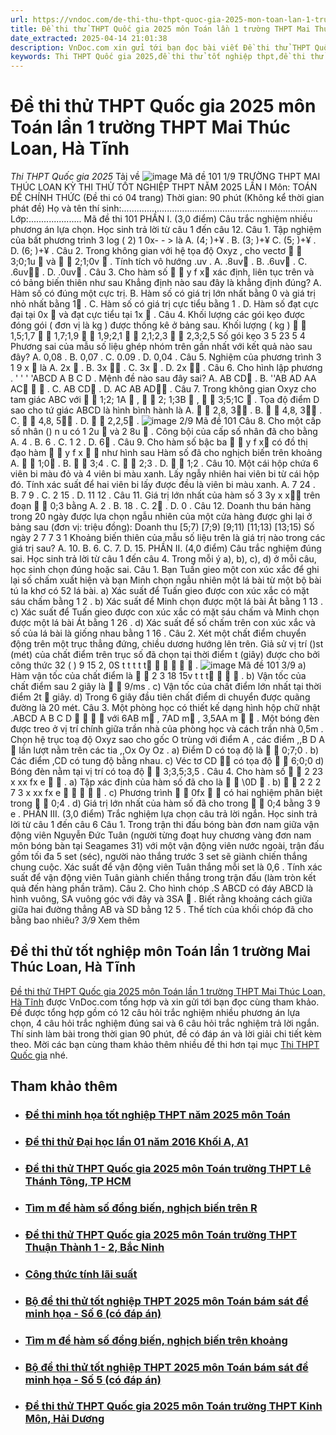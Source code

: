 ```yaml
---
url: https://vndoc.com/de-thi-thu-thpt-quoc-gia-2025-mon-toan-lan-1-truong-thpt-mai-thuc-loan-ha-tinh-335236
title: Đề thi thử THPT Quốc gia 2025 môn Toán lần 1 trường THPT Mai Thúc Loan, Hà Tĩnh - Thi THPT Quốc gia 2025 - VnDoc.com
date_extracted: 2025-04-14 21:01:38
description: VnDoc.com xin gửi tới bạn đọc bài viết Đề thi thử THPT Quốc gia 2025 môn Toán lần 1 trường THPT Mai Thúc Loan, Hà Tĩnh để bạn đọc cùng tham khảo nhé.
keywords: Thi THPT Quốc gia 2025,đề thi thử tốt nghiệp thpt,đề thi thử thpt môn toán,toán lớp 12,đề thi thử tốt nghiệp môn toán,đề thi thử tốt nghiệp thpt môn toán,Đề thi thử THPT Quốc gia năm 2025 môn toán,Đề thi thử THPT Quốc gia năm 2025,Đề thi thử THPT Quốc gia môn toán,Đề thi thử THPT Quốc gia 2025 môn Toán trường THPT Mai Thúc Loan Hà Tĩnh,Đề thi thử tốt nghiệp môn Toán trường Mai Thúc Loan Hà Tĩnh
---
```


# Đề thi thử THPT Quốc gia 2025 môn Toán lần 1 trường THPT Mai Thúc Loan, Hà Tĩnh
 _Thi THPT Quốc gia 2025_
Tải về
![image](https://i.vdoc.vn/data/pdf/2025/01/21/de-thi-thu-thpt-quoc-gia-2025-mon-toan-lan-1-truong-thpt-mai-thuc-loan-ha-tinh/bg1.png)
Mã đề 101 1/9 
TRƯỜNG THPT MAI THÚC LOAN
KỲ THI THỬ TỐT NGHIỆP THPT NĂM 2025 LẦN I
Môn: TOÁN
ĐỀ CHÍNH THỨC
\(Đề thi có 04 trang\)
Thời gian: 90 phút \(Không kể thời gian phát đề\)
Họ và tên thí sinh:.............................................................................. Lớp:.....................
Mã đề thi
101
PHẦN I. \(3,0 điểm\) Câu trắc nghiệm nhiều phương án lựa chọn. Học sinh trả lời từ câu 1 đến câu 12.
Câu 1. Tập nghiệm của bất phương trình
3
log \( 2\) 1 0x- - >
là
A.
\(4; \)+¥
. B. 
\(3; \)+¥
C.
\(5; \)+¥
. D. 
\(6; \)+¥
.
Câu 2. Trong không gian với hệ tọa độ 
Oxyz
, cho vectơ
 
3;0;1u 
và
 
2;1;0v 
. Tính tích vô hướng
.uv
.
A.
.8uv
.  B. 
.6uv
.
C. 
.6uv
. D. 
.0uv
.
Câu 3. Cho hàm số 
 
y f x
xác định, liên tục trên và có bảng biến thiên như sau
Khẳng định nào sau đây là khẳng định đúng? 
A. Hàm số có đúng một cực trị. 
B. Hàm số có giá trị lớn nhất bằng 
0
và giá trị nhỏ nhất bằng 
1
.
C. Hàm số có giá trị cực tiểu bằng 
1
.
D. Hàm số đạt cực đại tại
0x 
và đạt cực tiểu tại
1x 
.
Câu 4. Khối lượng các gói kẹo được đóng gói \( đơn vị là 
kg
\) được thống kê ở bảng sau. 
Khối lượng
\(
kg
\)


1,5;1,7


1,7;1,9


1,9;2,1


2,1;2,3


2,3;2,5
Số gói kẹo
3
5
23
5
4
Phương sai của mẫu số liệu ghép nhóm trên gần nhất với kết quả nào sau đây?
A.
0,08
.  B. 
0,07
.  C. 
0.09
. D. 
0,04
.
Câu 5. Nghiệm của phương trình
3
1
9
x

là
A.
2x 
. B. 
3x 
. C. 
3x 
. D. 
2x 
.
Câu 6. Cho hình lập phương 
. ' ' ' 'ABCD A B C D
. Mệnh đề nào sau đây sai? 
A.
AB CD
.  B. 
''AB AD AA AC  
.  C. 
AB CD
.  D. 
AC AB AD
.
Câu 7\. Trong không gian 
Oxyz
cho tam giác
ABC
với 
 
1;2; 1A 
,
 
2; 1;3B 
,
 
3;5;1C 
. Tọa độ điểm 
D
sao cho tứ giác
ABCD
là hình bình hành là
A.
 
2,8, 3
. B. 
 
4,8, 3
. C. 
 
4,8, 5
. D.
 
2,2,5
.
![image](https://i.vdoc.vn/data/pdf/2025/01/21/de-thi-thu-thpt-quoc-gia-2025-mon-toan-lan-1-truong-thpt-mai-thuc-loan-ha-tinh/bg2.png)
2/9  Mã đề 101
Câu 8. Cho một cấp số nhân 
\(\)
n
u
có
1
2u 
và
2
8u 
. Công bội của cấp số nhân đã cho bằng
A.
4
. B. 
6
. C. 
1
2
. D. 
6
.
Câu 9. Cho hàm số bậc ba
 
y f x
có đồ thị đạo hàm
 
y f x


như hình sau
Hàm số đã cho nghịch biến trên khoảng
A.
 
1;0
. B. 
 
3;4
. C. 
 
2;3
. D. 
 
1;2
.
Câu 10\. Một cái hộp chứa 6 viên bi màu đỏ và 4 viên bi màu xanh. Lấy ngẫy nhiên hai viên bi từ cái hộp đó. 
Tính xác suất để hai viên bi lấy được đều là viên bi màu xanh.
A.
7
24
. B. 
7
9
. C. 
2
15
. D. 
11
12
.
Câu 11. Giá trị lớn nhất của hàm số
3
3y x x
trên đoạn
 
0;3
bằng
A.
2
. B. 
18
. C. 
2
. D. 
0
.
Câu 12\. Doanh thu bán hàng trong 20 ngày được lựa chọn ngẫu nhiên của một cửa hàng được ghi lại ở bảng
sau \(đơn vị: triệu đồng\):
Doanh thu
\[5;7\)
\[7;9\)
\[9;11\)
\[11;13\)
\[13;15\)
Số ngày
2
7
7
3
1
Khoảng biến thiên của mẫu số liệu trên là giá trị nào trong các giá trị sau?
A. 10. B. 6. C. 7. D. 15\. 
PHẦN II. \(4,0 điểm\) Câu trắc nghiệm đúng sai. Học sinh trả lời từ câu 1 đến câu 4. Trong mỗi ý a\), b\), c\), d\)
ở mỗi câu, học sinh chọn đúng hoặc sai.
Câu 1. Bạn Tuấn gieo một con xúc xắc để ghi lại số chấm xuất hiện và bạn Minh chọn ngẫu nhiên một lá bài từ
một bộ bài tú la khơ có 52 lá bài.
a\) Xác suất để Tuấn gieo được con xúc xắc có mặt sáu chấm bằng 
1
2
.
b\) Xác suất để Minh chọn được một lá bài Át bằng 
1
13
.
c\) Xác suất để Tuấn gieo được con xúc xắc có mặt sáu chấm và Minh chọn được một lá bài Át bằng 
1
26
.
d\) Xác suất để số chấm trên con xúc xắc và số của lá bài là giống nhau bằng 
1
16
.
Câu 2\. Xét một chất điểm chuyển động trên một trục thẳng đứng, chiều dương hướng lên trên. Giả sử vị trí 
\(\)st
\(mét\) của  chất  điểm  trên trục  số đã  chọn  tại thời điểm  t  \(giây\)  được  cho  bởi công  thức 
32
\( \) 9 15 2, 0S t t t t t     
.
![image](https://i.vdoc.vn/data/pdf/2025/01/21/de-thi-thu-thpt-quoc-gia-2025-mon-toan-lan-1-truong-thpt-mai-thuc-loan-ha-tinh/bg3.png)
Mã đề 101 3/9 
a\) Hàm vận tốc của chất điểm là 
 
2
3 18 15v t t t   
.
b\) Vận tốc của chất điểm sau 
2
giây là
 
9/ms
.
c\) Vận tốc của chất điểm lớn nhất tại thời điểm 
2t 
giây.
d\) Trong 6 giây đầu tiên chất điểm di chuyển được quãng đường là 
20
mét.
Câu 3. Một phòng học có thiết kế dạng hình  hộp chữ nhật
.ABCD A B C D
   
với
6AB m
,
7AD m
,
3,5AA m


. Một bóng đèn được treo ở vị trí chính giữa trần nhà của phòng học và cách trần nhà
0,5m
. Chọn
hệ trục toạ độ
Oxyz
sao cho gốc 
O
trùng với điểm 
A
, các điểm
,,B D A

lần lượt nằm trên các tia 
,,Ox Oy Oz
.
a\) Điểm
D
có toạ độ là
 
0;7;0
.
b\) Các điểm
,CD
có tung độ bằng nhau.
c\) Véc tơ 
CD

có tọa độ
 
6;0;0
d\) Bóng đèn nằm tại vị trí có toạ độ 
 
3;3,5;3,5
.
Câu 4. Cho hàm số 
 
2
23
x
xx
fx
e


.
a\) Tập xác định của hàm số đã cho là 
 
\0D 
.
b\)
 
2
2
2 7 3
x
xx
fx
e
  


.
c\) Phương trình 
 
0fx


có hai nghiệm phân biệt trong
 
0;4
.
d\) Giá trị lớn nhất của hàm số đã cho trong 
 
0;4
bằng 
3
9
e
.
PHẦN III. \(3,0 điểm\) Trắc nghiệm lựa chọn câu trả lời ngắn. Học sinh trả lời từ câu 1 đến câu 6
Câu 1\. Trong trận thi đấu bóng  bàn đơn  nam giữa vận động viên Nguyễn Đức Tuân \(người từng đoạt huy 
chương vàng đơn nam môn bóng bàn tại Seagames 31\) với một vận động viên nước ngoài, trận đấu gồm tối đa 
5 set \(séc\), người nào thắng trước 3 set sẽ giành chiến thắng chung cuộc. Xác suất để vận động viên Tuân thắng 
mỗi set là
0,6
. Tính xác suất để vận động viên Tuân giành chiến thắng trong trận đấu \(làm tròn kết quả đến 
hàng phần trăm\).
Câu 2. Cho hình chóp 
.S ABCD
có đáy
ABCD
là hình vuông,
SA
vuông góc với đây và 
3SA 
. Biết rằng
khoảng cách giữa giữa hai đường thẳng
AB
và
SD
bằng 
12
5
. Thể tích của khối chóp đã cho bằng bao nhiêu?
_3/9_ Xem thêm
## Đề thi thử tốt nghiệp môn Toán lần 1 trường Mai Thúc Loan, Hà Tĩnh
[Đề thi thử THPT Quốc gia 2025 môn Toán lần 1 trường THPT Mai Thúc Loan, Hà Tĩnh](<https://vndoc.com/de-thi-thu-thpt-quoc-gia-2025-mon-toan-lan-1-truong-thpt-mai-thuc-loan-ha-tinh-335236>) được VnDoc.com tổng hợp và xin gửi tới bạn đọc cùng tham khảo. Đề được tổng hợp gồm có 12 câu hỏi trắc nghiệm nhiều phương án lựa chọn, 4 câu hỏi trắc nghiệm đúng sai và 6 câu hỏi trắc nghiệm trả lời ngắn. Thí sinh làm bài trong thời gian 90 phút, đề có đáp án và lời giải chi tiết kèm theo. Mời các bạn cùng tham khảo thêm nhiều đề thi hơn tại mục [Thi THPT Quốc gia](<https://vndoc.com/thi-thpt-quoc-gia>) nhé.
## Tham khảo thêm
  * ### [Đề thi minh họa tốt nghiệp THPT năm 2025 môn Toán](</de-thi-minh-hoa-tot-nghiep-thpt-nam-2025-mon-toan-339835> "Đề thi minh họa tốt nghiệp THPT năm 2025 môn Toán ")
  * ### [Đề thi thử Đại học lần 01 năm 2016 Khối A, A1](</de-thi-thu-dai-hoc-lan-01-nam-2015-khoi-a-a1-84483> "Đề thi thử Đại học lần 01 năm 2016 Khối A, A1")
  * ### [Đề thi thử THPT Quốc gia 2025 môn Toán trường THPT Lê Thánh Tông, TP HCM](</de-thi-thu-thpt-quoc-gia-2025-mon-toan-truong-thpt-le-thanh-tong-tphcm-334595> "Đề thi thử THPT Quốc gia 2025 môn Toán trường THPT Lê Thánh Tông, TP HCM")
  * ### [Tìm m để hàm số đồng biến, nghịch biến trên R](</tim-m-de-ham-so-dong-bien-nghich-bien-tren-r-205707> "Tìm m để hàm số đồng biến, nghịch biến trên R")
  * ### [Đề thi thử THPT Quốc gia 2025 môn Toán trường THPT Thuận Thành 1 - 2, Bắc Ninh](</de-thi-thu-thpt-quoc-gia-2025-mon-toan-truong-thpt-thuan-thanh-1-2-bac-ninh-334590> "Đề thi thử THPT Quốc gia 2025 môn Toán trường THPT Thuận Thành 1 - 2, Bắc Ninh")
  * ### [Công thức tính lãi suất](</cong-thuc-tinh-lai-suat-206515> "Công thức tính lãi suất")
  * ### [Bộ đề thi thử tốt nghiệp THPT 2025 môn Toán bám sát đề minh họa - Số 6 \(có đáp án\)](</bo-de-thi-thu-tot-nghiep-thpt-2025-mon-toan-bam-sat-de-minh-hoa-so-6-co-dap-an-338283> "Bộ đề thi thử tốt nghiệp THPT 2025 môn Toán bám sát đề minh họa - Số 6 \(có đáp án\)")
  * ### [Tìm m để hàm số đồng biến, nghịch biến trên khoảng](</tim-m-de-ham-so-dong-bien-nghich-bien-tren-khoang-205717> "Tìm m để hàm số đồng biến, nghịch biến trên khoảng")
  * ### [Bộ đề thi thử tốt nghiệp THPT 2025 môn Toán bám sát đề minh họa - Số 5 \(có đáp án\)](</bo-de-thi-thu-tot-nghiep-thpt-2025-mon-toan-bam-sat-de-minh-hoa-so-5-338280> "Bộ đề thi thử tốt nghiệp THPT 2025 môn Toán bám sát đề minh họa - Số 5 \(có đáp án\)")
  * ### [Đề thi thử THPT Quốc gia 2025 môn Toán trường THPT Kinh Môn, Hải Dương](</de-thi-thu-thpt-quoc-gia-2025-mon-toan-truong-thpt-kinh-mon-hai-duong-334585> "Đề thi thử THPT Quốc gia 2025 môn Toán trường THPT Kinh Môn, Hải Dương")

